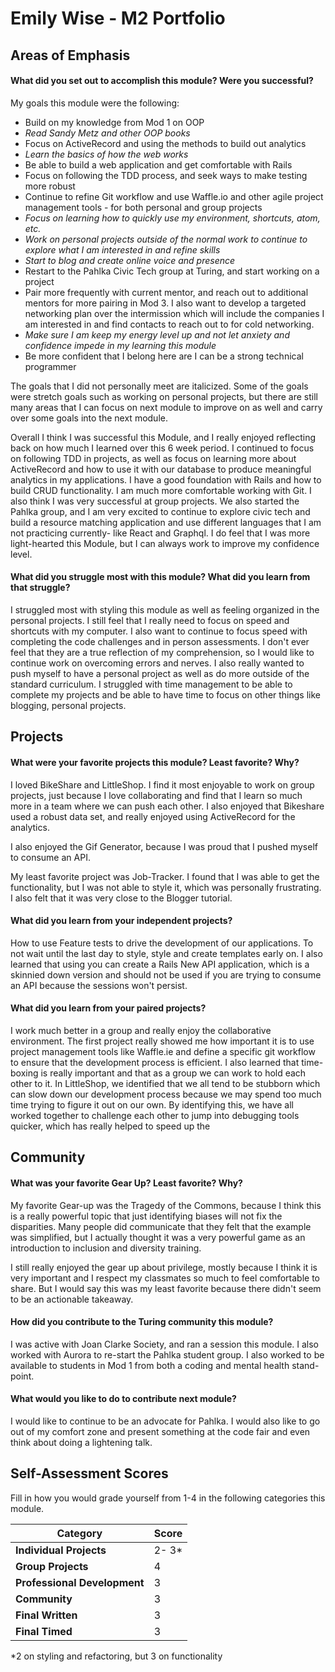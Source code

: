 # Emily Wise - M2 Portfolio

## Areas of Emphasis

#### What did you set out to accomplish this module? Were you successful?

 My goals this module were the following:
  - Build on my knowledge from Mod 1 on OOP
  - *Read Sandy Metz and other OOP books*
  - Focus on ActiveRecord and using the methods to build out analytics
  - *Learn the basics of how the web works*
  - Be able to build a web application and get comfortable with Rails
  - Focus on following the TDD process, and seek ways to make testing more robust
  - Continue to refine Git workflow and use Waffle.io and other agile project management tools - for both personal and group projects
  - *Focus on learning how to quickly use my environment, shortcuts, atom, etc.*
  - *Work on personal projects outside of the normal work to continue to explore what I am interested in and refine skills*
  - *Start to blog and create online voice and presence*
  - Restart to the Pahlka Civic Tech group at Turing, and start working on a project
  - Pair more frequently with current mentor, and reach out to additional mentors for more pairing in Mod 3. I also want to develop a targeted networking plan over the intermission which will include the companies I am interested in and find contacts to reach out to for cold networking.
  - *Make sure I am keep my energy level up and not let anxiety and confidence impede in my learning this module*
  - Be more confident that I belong here are I can be a strong technical programmer

  The goals that I did not personally meet are italicized. Some of the goals were stretch goals such as working on personal projects, but there are still many areas that I can focus on next module to improve on as well and carry over some goals into the next module.

  Overall I think I was successful this Module, and I really enjoyed reflecting back on how much I learned over this 6 week period. I continued to focus on following TDD in projects, as well as focus on learning more about ActiveRecord and how to use it with our database to produce meaningful analytics in my applications. I have a good foundation with Rails and how to build CRUD functionality. I am much more comfortable working with Git. I also think I was very successful at group projects. We also started the Pahlka group, and I am very excited to continue to explore civic tech and build a resource matching application and use different languages that I am not practicing currently- like React and Graphql. I do feel that I was more light-hearted this Module, but I can always work to improve my confidence level.



#### What did you struggle most with this module? What did you learn from that struggle?
  I struggled most with styling this module as well as feeling organized in the personal projects. I still feel that I really need to focus on speed and shortcuts with my computer. I also want to continue to focus speed with completing the code challenges and in person assessments. I don't ever feel that they are a true reflection of my comprehension, so I would like to continue work on overcoming errors and nerves. I also really wanted to push myself to have a personal project as well as do more outside of the standard curriculum. I struggled with time management to be able to complete my projects and be able to have time to focus on other things like blogging, personal projects.

## Projects

#### What were your favorite projects this module? Least favorite? Why?
  I loved BikeShare and LittleShop. I find it most enjoyable to work on group projects, just because I love collaborating and find that I learn so much more in a team where we can push each other. I also enjoyed that Bikeshare used a robust data set, and really enjoyed using ActiveRecord for the analytics.

  I also enjoyed the Gif Generator, because I was proud that I pushed myself to consume an API.

  My least favorite project was Job-Tracker. I found that I was able to get the functionality, but I was not able to style it, which was personally frustrating. I also felt that it was very close to the Blogger tutorial.

#### What did you learn from your independent projects?
  How to use Feature tests to drive the development of our applications. To not wait until the last day to style, style and create templates early on. I also learned that using you can create a Rails New API application, which is a skinnied down version and should not be used if you are trying to consume an API because the sessions won't persist.

#### What did you learn from your paired projects?
  I work much better in a group and really enjoy the collaborative environment. The first project really showed me how important it is to use project management tools like Waffle.ie and define a specific git workflow to ensure that the development process is efficient. I also learned that time-boxing is really important and that as a group we can work to hold each other to it. In LittleShop, we identified that we all tend to be stubborn which can slow down our development process because we may spend too much time trying to figure it out on our own. By identifying this, we have all worked together to challenge each other to jump into debugging tools quicker, which has really helped to speed up the

## Community

#### What was your favorite Gear Up? Least favorite? Why?
  My favorite Gear-up was the Tragedy of the Commons, because I think this is a really powerful topic that just identifying biases will not fix the disparities. Many people did communicate that they felt that the example was simplified, but I actually thought it was a very powerful game as an introduction to inclusion and diversity training.

  I still really enjoyed the gear up about privilege, mostly because I think it is very important and I respect my classmates so much to feel comfortable to share. But I would say this was my least favorite because there didn't seem to be an actionable takeaway.

#### How did you contribute to the Turing community this module?
  I was active with Joan Clarke Society, and ran a session this module. I also worked with Aurora to re-start the Pahlka student group. I also worked to be available to students in Mod 1 from both a coding and mental health stand-point.

#### What would you like to do to contribute next module?
  I would like to continue to be an advocate for Pahlka. I would also like to go out of my comfort zone and present something at the code fair and even think about doing a lightening talk.

## Self-Assessment Scores

Fill in how you would grade yourself from 1-4 in the following categories this module.

| Category                     | Score |
| -----------------------------| ----- |
| **Individual Projects**      |  2- 3*|
| **Group Projects**           |   4   |
| **Professional Development** |   3   |
| **Community**                |   3   |
| **Final Written**            |   3   |
| **Final Timed**              |   3   |
*2 on styling and refactoring, but 3 on functionality
